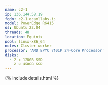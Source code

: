 ```yaml
---
name: c2-1
ip: 136.144.58.19
fqdn: c2-1.ocamllabs.io
model: PowerEdge R6415
os: Ubuntu 22.04
threads: 48
location: Equinix
pool: linux-x86_64
notes: Cluster worker
processor: 'AMD EPYC 7401P 24-Core Processor'
disks:
  - 2 x 128GB SSD
  - 2 x 450GB SSD
---
```

{% include details.html %} 


